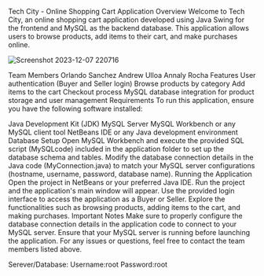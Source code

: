 Tech City - Online Shopping Cart Application
Overview
Welcome to Tech City, an online shopping cart application developed using Java Swing for the frontend and MySQL as the backend database. This application allows users to browse products, add items to their cart, 
and make purchases online.


![Screenshot 2023-12-07 220716](https://github.com/OrlandoSanchez11/Group32-ShoppingCart-Project/assets/144269090/25c996e4-e4d9-4def-bf4e-84ef7f307038)

Team Members
Orlando Sanchez
Andrew Ulloa
Annaly Rocha
Features
User authentication (Buyer and Seller login)
Browse products by category
Add items to the cart
Checkout process
MySQL database integration for product storage and user management
Requirements
To run this application, ensure you have the following software installed:

Java Development Kit (JDK)
MySQL Server
MySQL Workbench or any MySQL client tool
NetBeans IDE or any Java development environment
Database Setup
Open MySQL Workbench and execute the provided SQL script (MySQLcode) included in the application folder to set up the database schema and tables.
Modify the database connection details in the Java code (MyConnection.java) to match your MySQL server configurations (hostname, username, password, database name).
Running the Application
Open the project in NetBeans or your preferred Java IDE.
Run the project and the application's main window will appear.
Use the provided login interface to access the application as a Buyer or Seller.
Explore the functionalities such as browsing products, adding items to the cart, and making purchases.
Important Notes
Make sure to properly configure the database connection details in the application code to connect to your MySQL server.
Ensure that your MySQL server is running before launching the application.
For any issues or questions, feel free to contact the team members listed above.

Serever/Database:
Username:root
Password:root
